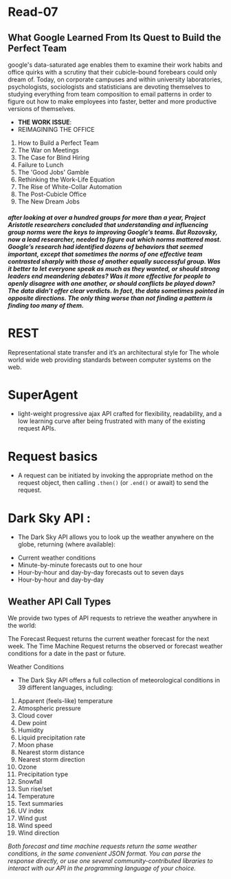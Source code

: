# Read-07

## What Google Learned From Its Quest to Build the Perfect Team

google's data-saturated age enables them to examine their work habits and office quirks with a scrutiny that their cubicle-bound forebears could only dream of. Today, on corporate campuses and within university laboratories, psychologists, sociologists and statisticians are devoting themselves to studying everything from team composition to email patterns in order to figure out how to make employees into faster, better and more productive versions of themselves.
- **THE WORK ISSUE**:
- REIMAGINING THE OFFICE
1. How to Build a Perfect Team
2. The War on Meetings
3. The Case for Blind Hiring
4. Failure to Lunch
5. The 'Good Jobs' Gamble
6. Rethinking the Work-Life Equation
7. The Rise of White-Collar Automation
8. The Post-Cubicle Office
9. The New Dream Jobs

##### after looking at over a hundred groups for more than a year, Project Aristotle researchers concluded that understanding and influencing group norms were the keys to improving Google’s teams. But Rozovsky, now a lead researcher, needed to figure out which norms mattered most. Google’s research had identified dozens of behaviors that seemed important, except that sometimes the norms of one effective team contrasted sharply with those of another equally successful group. Was it better to let everyone speak as much as they wanted, or should strong leaders end meandering debates? Was it more effective for people to openly disagree with one another, or should conflicts be played down? The data didn’t offer clear verdicts. In fact, the data sometimes pointed in opposite directions. The only thing worse than not finding a pattern is finding too many of them.

# REST

Representational state transfer and it’s an architectural style for  The whole world wide web  providing standards between computer systems on the web.

# SuperAgent
- light-weight progressive ajax API crafted for flexibility, readability, and a low learning curve after being frustrated with many of the existing request APIs.

# Request basics
- A request can be initiated by invoking the appropriate method on the request object, then calling `.then()` (or `.end()` or await) to send the request.



# Dark Sky API :
- The Dark Sky API allows you to look up the weather anywhere on the globe, returning (where available):

* Current weather conditions
* Minute-by-minute forecasts out to one hour
* Hour-by-hour and day-by-day forecasts out to seven days
* Hour-by-hour and day-by-day 


## Weather API Call Types
We provide two types of API requests to retrieve the weather anywhere in the world:

The Forecast Request returns the current weather forecast for the next week.
The Time Machine Request returns the observed or forecast weather conditions for a date in the past or future.

Weather Conditions
* The Dark Sky API offers a full collection of meteorological conditions in 39 different languages, including:

1. Apparent (feels-like) temperature
2. Atmospheric pressure
3. Cloud cover
4. Dew point
5. Humidity
6. Liquid precipitation rate
7. Moon phase
8. Nearest storm distance
9. Nearest storm direction
10. Ozone
11. Precipitation type
12. Snowfall
13. Sun rise/set
14. Temperature
15. Text summaries
16. UV index
17. Wind gust
18. Wind speed
19. Wind direction

*Both forecast and time machine requests return the same weather conditions, in the same convenient JSON format. You can parse the response directly, or use one several community-contributed libraries to interact with our API in the programming language of your choice.*